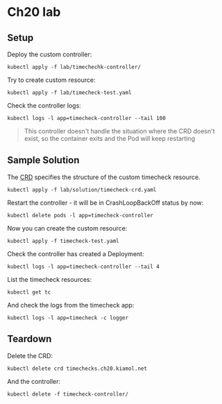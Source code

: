 # Ch20 lab

## Setup

Deploy the custom controller:

```
kubectl apply -f lab/timechechk-controller/
```

Try to create custom resource:

```
kubectl apply -f lab/timecheck-test.yaml
```

Check the controller logs:

```
kubectl logs -l app=timecheck-controller --tail 100
```

> This controller doesn't handle the situation where the CRD doesn't exist, so the container exits and the Pod will keep restarting

## Sample Solution

The [CRD](./solution/timecheck-crd.yaml) specifies the structure of the custom timecheck resource.

```
kubectl apply -f lab/solution/timecheck-crd.yaml
```

Restart the controller - it will be in CrashLoopBackOff status by now:

```
kubectl delete pods -l app=timecheck-controller
```

Now you can create the custom resource:

```
kubectl apply -f timecheck-test.yaml
```

Check the controller has created a Deployment:

```
kubectl logs -l app=timecheck-controller --tail 4
```

List the timecheck resources:

```
kubectl get tc
```

And check the logs from the timecheck app:

```
kubectl logs -l app=timecheck -c logger
```

## Teardown

Delete the CRD:

```
kubectl delete crd timechecks.ch20.kiamol.net
```

And the controller:

```
kubectl delete -f timecheck-controller/
```